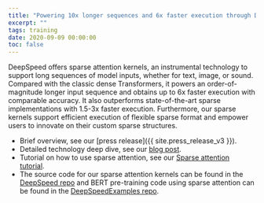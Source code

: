 ```yaml
---
title: "Powering 10x longer sequences and 6x faster execution through DeepSpeed Sparse Attention"
excerpt: ""
tags: training
date: 2020-09-09 00:00:00
toc: false
---
```


DeepSpeed offers sparse attention kernels, an instrumental technology to support long sequences of model inputs, whether for text, image, or sound. Compared with the classic dense Transformers, it powers an order-of-magnitude longer input sequence and obtains up to 6x faster execution with comparable accuracy. It also outperforms state-of-the-art sparse implementations with 1.5-3x faster execution. Furthermore, our sparse kernels support efficient execution of flexible sparse format and empower users to innovate on their custom sparse structures.

* Brief overview, see our [press release]({{ site.press_release_v3 }}).
* Detailed technology deep dive, see our [blog post](https://www.deepspeed.ai/news/2020/09/08/sparse-attention.html).
* Tutorial on how to use sparse attention, see our [Sparse attention tutorial](https://www.deepspeed.ai/tutorials/sparse-attention/).
* The source code for our sparse attention kernels can be found in the [DeepSpeed repo](https://github.com/microsoft/deepspeed) and BERT pre-training code using sparse attention can be found in the [DeepSpeedExamples repo](https://github.com/microsoft/deepspeedexamples).

